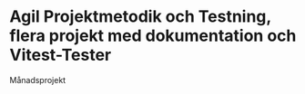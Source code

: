 # Agil Projektmetodik och Testning, flera projekt med dokumentation och Vitest-Tester
Månadsprojekt
